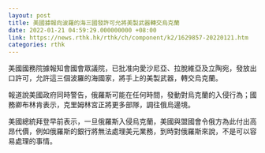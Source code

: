 ```yaml
---
layout: post
title: 美國據報向波羅的海三國發許可允將美製武器轉交烏克蘭
date: 2022-01-21 04:59:29.000000000 +08:00
link: https://news.rthk.hk/rthk/ch/component/k2/1629857-20220121.htm
categories: rthk
---
```


美國國務院據報知會國會眾議院，已批准向愛沙尼亞、拉脫維亞及立陶宛，發放出口許可，允許這三個波羅的海國家，將手上的美製武器，轉交烏克蘭。

報道說美國政府同時警告，俄羅斯可能在任何時間，發動對烏克蘭的入侵行為；國務卿布林肯表示，克里姆林宮正將更多部隊，調往俄烏邊境。

美國總統拜登早前表示，一旦俄羅斯入侵烏克蘭，美國與盟國會令俄方為此付出高昂代價，例如俄羅斯的銀行將無法處理美元業務，到時對俄羅斯來說，不是可以容易處理的事情。
